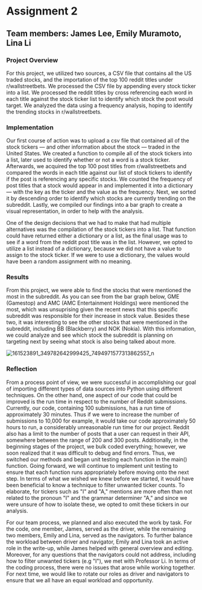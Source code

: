 # Assignment 2 

## Team members: James Lee, Emily Muramoto, Lina Li 

### Project Overview
For this project, we utilized two sources, a CSV file that contains all the US traded stocks, and the importation of the top 100 reddit titles under r/wallstreetbets. We processed the CSV file by appending every stock ticker into a list. We processed the reddit titles by cross referencing each word in each title against the stock ticker list to identify which stock the post would target. We analyzed the data using a frequency analysis, hoping to identify the trending stocks in r/wallstreetbets. 

### Implementation 
Our first course of action was to upload a csv file that contained all of the stock tickers —  and other information about the stock — traded in the United States. We created a function to compile all of the stock tickers into a list, later used to identify whether or not a word is a stock ticker. Afterwards, we acquired the top 100 post titles from r/wallstreetbets and compared the words in each title against our list of stock tickers to identify if the post is referencing any specific stocks. We counted the frequency of post titles that a stock would appear in and implemented it into a dictionary — with the key as the ticker and the value as the frequency. Next, we sorted it by descending order to identify which stocks are currently trending on the subreddit. Lastly, we compiled our findings into a bar graph to create a visual representation, in order to help with the analysis. 


One of the design decisions that we had to make that had multiple alternatives was the compilation of the stock tickers into a list. That function could have returned either a dictionary or a list, as the final usage was to see if a word from the reddit post title was in the list. However, we opted to utilize a list instead of a dictionary, because we did not have a value to assign to the stock ticker. If we were to use a dictionary, the values would have been a random assignment with no meaning. 

### Results
From this project, we were able to find the stocks that were mentioned the most in the subreddit. As you can see from the bar graph below, GME (Gamestop) and AMC (AMC Entertainment Holdings) were mentioned the most, which was unsuprising given the recent news that this specific subreddit was responsible for their increase in stock value. Besides these two, it was interesting to see the other stocks that were mentioned in the subreddit, including BB (Blackberry) and NOK (Nokia). With this information, we could analyze and see which stock the subreddit is planning on targeting next by seeing what stock is also being talked about more. 


![161523891_349782642999425_7494971577313862557_n](https://user-images.githubusercontent.com/77700744/111401041-e6332b80-869e-11eb-9a5d-63de52bd9b9b.png)

### Reflection

From a process point of view, we were successful in accomplishing our goal of importing different types of data sources into Python using different techniques. On the other hand, one aspect of our code that could be improved is the run time in respect to the number of Reddit submissions. Currently, our code, containing 100 submissions, has a run time of approximately 30 minutes. Thus if we were to increase the number of submissions to 10,000 for example, it would take our code approximately 50 hours to run, a considerably unreasonable run time for our project. Reddit also has a limit to the number of posts that a user can request in their API, somewhere between the range of 200 and 300 posts. Additionally, in the beginning stages of the project, we bulk coded everything; however, we soon realized that it was difficult to debug and find errors. Thus, we switched our methods and began unit testing each function in the main() function. Going forward, we will continue to implement unit testing to ensure that each function runs appropriately before moving onto the next step. In terms of what we wished we knew before we started, it would have been beneficial to know a technique to filter unwanted ticker counts. To elaborate, for tickers such as "I" and "A," mentions are more often than not related to the pronoun "I" and the grammar determiner "A," and since we were unsure of how to isolate these, we opted to omit these tickers in our analysis.

For our team process, we planned and also executed the work by task. For the code, one member, James, served as the driver, while the remaining two members, Emily and Lina, served as the navigators. To further balance the workload between driver and navigator, Emily and Lina took an active role in the write-up, while James helped with general overview and editing. Moreover, for any questions that the navigators could not address, including how to filter unwanted tickers (e.g "I"), we met with Professor Li. In terms of the coding process, there were no issues that arose while working together. For next time, we would like to rotate our roles as driver and navigators to ensure that we all have an equal workload and opportunity. 
